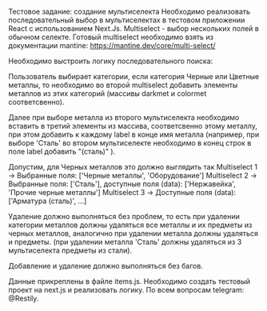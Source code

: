 Тестовое задание: создание мультиселекта
Необходимо реализовать последовательный выбор в мультиселектах в тестовом приложении React с использованием Next.Js.
Multiselect - выбор нескольких полей в обычном селекте.
Готовый multiselect необходимо взять из документации mantine: https://mantine.dev/core/multi-select/

Необходимо выстроить логику последовательного поиска:

Пользователь выбирает категории, если категория Черные или Цветные металлы, то необходимо во второй multiselect 
добавить элементы металлов из этих категорий (массивы darkmet и colormet соответсвенно).

Далее при выборе металла из второго мультиселекта необходимо вставить в третий элементы из массива, соответсвенно этому металлу, при этом добавить к 
каждому
label в конце имя металла (например, при выборе 'Сталь' во втором мультиселекте необходимо в конец строк в поле label добавить "(сталь)" ).

Допустим, для Черных металлов это должно выглядить так
Multiselect 1 -> Выбранные поля: ['Черные металлы', 'Оборудование']
Multiselect 2 -> Выбранные поля: ['Сталь'], доступные поля (data): ['Нержавейка', 'Прочие черные металлы']
Multiselect 3 -> Доступные поля (data): ['Арматура (сталь)', ...]

Удаление должно выполняться без проблем, то есть при удалении категории металлов должны удаляться все металлы и их предметы из черных металлов,
аналогично при удалении металла должны удаляться и предметы. (при удалении металла 'Сталь' должны удаляться из 3 мультиселекта предметы из стали).

Добавление и удаление должно выполняться без багов.

Данные прикреплены в файле items.js.
Необходимо создать тестовый проект на next.js и реализовать логику.
По всем вопросам telegram: @Restily.
